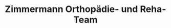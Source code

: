 ---
title: "Zimmermann Orthopädie- und Reha-Team"
url: /cottbus/zimmermann-orthopaedie-und-reha-team/
shop: Sanitätshaus
---